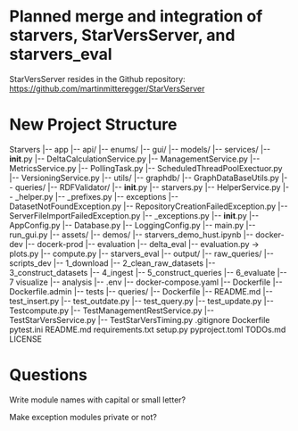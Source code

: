 # Planned merge and integration of starvers, StarVersServer, and starvers_eval

StarVersServer resides in the Github repository: https://github.com/martinmitteregger/StarVersServer


# New Project Structure
Starvers
|-- app
    |-- api/
    |-- enums/
    |-- gui/
    |-- models/
    |-- services/
        |-- __init__.py
        |-- DeltaCalculationService.py
        |-- ManagementService.py
        |-- MetricsService.py
        |-- PollingTask.py
        |-- ScheduledThreadPoolExectuor.py
        |-- VersioningService.py
    |-- utils/
        |-- graphdb/
            |-- GraphDataBaseUtils.py 
            |-- queries/
        |-- RDFValidator/
        |-- __init__.py
        |-- starvers.py
        |-- HelperService.py 
        |-- _helper.py
        |-- _prefixes.py
    |-- exceptions
        |-- DatasetNotFoundException.py
        |-- RepositoryCreationFailedException.py
        |-- ServerFileImportFailedException.py
        |-- _exceptions.py
    |-- __init__.py
    |-- AppConfig.py
    |-- Database.py
    |-- LoggingConfig.py
    |-- main.py
    |-- run_gui.py
|-- assets/
|-- demos/
    |-- starvers_demo_hust.ipynb
|-- docker-dev
|-- docerk-prod
|-- evaluation
    |-- delta_eval
        |-- evaluation.py -> plots.py
        |-- compute.py
    |-- starvers_eval
        |-- output/
        |-- raw_queries/
        |-- scripts_dev
            |-- 1_download
            |-- 2_clean_raw_datasets
            |-- 3_construct_datasets
            |-- 4_ingest
            |-- 5_construct_queries
            |-- 6_evaluate
            |-- 7 visualize
            |-- analysis
        |-- .env
        |-- docker-compose.yaml
        |-- Dockerfile
        |-- Dockerfile.admin
|-- tests
    |-- queries/
    |-- Dockerfile
    |-- README.md
    |-- test_insert.py
    |-- test_outdate.py
    |-- test_query.py
    |-- test_update.py
    |-- Testcompute.py
    |-- TestManagementRestService.py
    |-- TestStarVersService.py
    |-- TestStarVersTiming.py
.gitignore
Dockerfile
pytest.ini
README.md
requirements.txt
setup.py
pyproject.toml
TODOs.md
LICENSE

# Questions
Write module names with capital or small letter?

Make exception modules private or not?